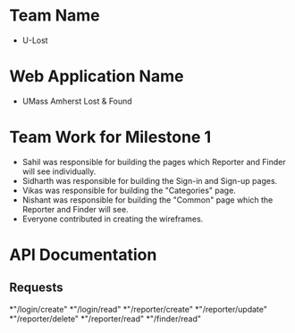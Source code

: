 # Team Name

* U-Lost

# Web Application Name

* UMass Amherst Lost & Found 

# Team Work for Milestone 1

* Sahil was responsible for building the pages which Reporter and Finder will see individually.
* Sidharth was responsible for building the Sign-in and Sign-up pages.
* Vikas was responsible for building the "Categories" page.
* Nishant was responsible for building the "Common" page which the Reporter and Finder will see.
* Everyone contributed in creating the wireframes.

# API Documentation

## Requests
*"/login/create" 
*"/login/read"
*"/reporter/create"
*"/reporter/update"
*"/reporter/delete"
*"/reporter/read"
*"/finder/read"

